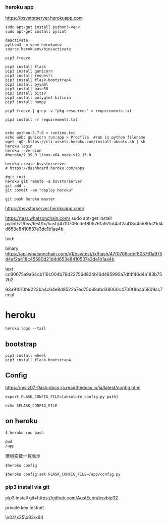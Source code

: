 ### heroku app

https://bsvstorserver.herokuapp.com


```
sudo apt-get install python3-venv
sudo apt-get install pylint

deactivate
python3 -m venv herokuenv
source herokuenv/bin/activate

pip3 freeze

pip3 install flask
pip3 install gunicorn
pip3 install requests
pip3 install flask-bootstrap4
pip3 install pyyaml
pip3 install base58
pip3 install bitsv
pip3 install polyglot-bitcoin
pip3 install numpy

pip3 freeze | grep -v "pkg-resources" > requirements.txt

pip3 install -r requirements.txt


echo python-3.7.6 > runtime.txt
echo web: gunicorn run:app > Procfile  #run is python filename
wget -qO- https://cli-assets.heroku.com/install-ubuntu.sh | sh
heroku login
heroku --version
#heroku/7.39.0 linux-x64 node-v12.13.0

heroku create bsvstorserver
# https://dashboard.heroku.com/apps

#git init
heroku git:remote -a bsvstorserver
git add .
git commit -am "deploy heroku"

git push heroku master
```

https://bsvstorserver.herokuapp.com/

https://test.whatsonchain.com/
sudo apt-get install pylint/v1/bsv/test/tx/hash/47f0706cdef805761a975d4af2a418c45580d21d4d653e8410537a3de1b1aa4b

txid:

binary
https://api.whatsonchain.com/v1/bsv/test/tx/hash/47f0706cdef805761a975d4af2a418c45580d21d4d653e8410537a3de1b1aa4b

text
cc80675a9a64db116c004b79d22756d824b16d485990a7dfdf46d4a183b752b2

93a91010b9223ba4c64e8d8522a7ed75b68abd38060c4700f8b4a5809ac7ceaf

# heroku

```
heroku logs --tail
```

## bootstrap

```
pip3 install wheel
pip3 install flask-bootstrap4
```


## Config

https://msiz07-flask-docs-ja.readthedocs.io/ja/latest/config.html

```
export FLASK_CONFIG_FILE=[absolute config.py path]

echo $FLASK_CONFIG_FILE
```

## on heroku 

```
$ heroku run bash

pwd
/app
```

環境変数一覧表示

```
$heroku config

$heroku config:set FLASK_CONFIG_FILE=/app/config.py
```

### pip3 install via git

pip3 install git+https://github.com/AustEcon/bsvbip32


private key testnet

\x04\x35\x83\x94


